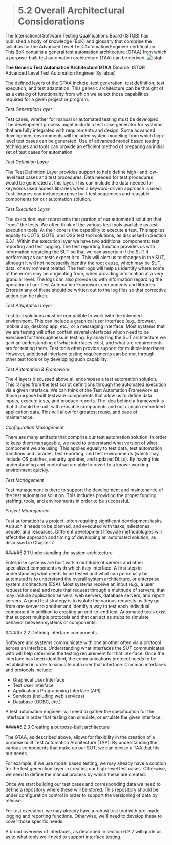 > # **5.2** Overall Architectural Considerations

The International Software Testing Qualifications Board (ISTQB) has published a body of knowledge (BoK) and glossary that comprise the syllabus for the Advanced 
Level Test Automation Engineer certification. This BoK contains a general test automation architecture (GTAA) from which a purpose-built test automation architecture 
(TAA) can be derived. 
![istqb](istqb.jpg)

**The Generic Test Automation Architecture GTAA** (Source: ISTQB Advanced Level Test Automation Engineer Syllabus)

The defined layers of the GTAA include: test generation, test definition, test execution, and test adaptation. This generic architecture can be thought of as a 
catalog of functionality from which we select those capabilities required for a given project or program. 

*Test Generation Layer*

Test cases, whether for manual or automated testing must be developed. The development process might include a test case generator for systems that are fully 
integrated with requirements and design. Some advanced development environments will included system modeling from which high-level test cases can be generated. 
Use of advanced model based testing techniques and tools can provide an efficient method of preparing an initial set of test cases for automation.

*Test Definition Layer*

The Test Definition Layer provides support to help define high- and low-level test cases and test procedures. Data needed for test procedures would be generated 
at this layer. This can include the data needed for keywords used access libraries when a keyword-driven approach is used. Test libraries can include purpose 
built test sequences and reusable components for our automation solution.

*Test Execution Layer*

The execution layer represents that portion of our automated solution that "runs" the tests. We often think of the various test tools available as test execution 
tools. At their core is the capability to execute a test. This applies equally to COTS, GOTS, and OSS test tool solutions, as discussed in Section 6.3.1. Within 
the execution layer we have two additional components: test reporting and test logging. The test reporting function provides us with information regarding the SUT 
so that we can ascertain if the SUT if performing as our tests expect it to. This will alert us to changes in the SUT, although it will not necessarily identify 
the root cause, which may be SUT, data, or environment related. The test logs will help us identify where some of the errors may be originating from, when providing 
information at a very granular level. The logs can also provide us with information regarding the operation of our Test Automation Framework components and libraries. 
Errors in any of these should be written out to the log files so that corrective action can be taken.

*Test Adaptation Layer*

Test tool solutions must be compatible to work with the intended environment. This can include a graphical user interface (e.g., browser, mobile app, desktop app, 
etc.) or a messaging interface. Most systems that we are testing will often contain several interfaces which need to be exercised for thoroughness in testing. By 
analyzing the SUT architecture we gain an understanding of what interfaces exist, and what are requirements are for testing them. Test tools often provide support 
for multiple interfaces. However, additional interface testing requirements can be met through other test tools or by developing such capability. 

*Test Automation & Framework*

The 4 layers discussed above all encompass a test automation solution. This ranges from the test script definitions through the automated execution via a given 
interface. We can think of the Test Automation Framework as those purpose built testware components that allow us to define data inputs, execute tests, and 
produce reports. The idea behind a framework is that it should be built with reusable components and not contain embedded application data. This will allow for 
greatest reuse, and ease of maintenance.

*Configuration Management*

There are many artifacts that comprise our test automation solution. In order to keep them manageable, we need to understand what version of what component we 
are using. This applies equally to test data, test automation functions and libraries, test reporting, and test environments (which may include OS patches, 
security updates, and updated DLLs). By having this understanding and control we are able to revert to a known working environment quickly.

*Test Management*

Test management is there to support the development and maintenance of the test automation solution. This includes providing the proper funding, staffing, 
tools, and environments in order to be successful. 

*Project Management*

Test automation is a project, often requiring significant development tasks. As such it needs to be planned, and executed with tasks, milestones, people, and 
resources. Different development lifecycle methodologies will affect the approach and timing of developing an automated solution, as discussed in Chapter 7. 

#####5.2.1 Understanding the system architecture

Enterprise systems are built with a multitude of servers and other specialized components with which they interface. A first step in understanding what needs 
to be tested and what can potentially be automated is to understand the overall system architecture, or enterprise system architecture (ESA). Most systems receive 
an input (e.g., a user request for data) and route that request through a multitude of servers, that may include application servers, web servers, database servers, 
and report servers. A good test strategy is to isolate the various requests as they go from one server to another and identify a way to test each individual 
component in addition to creating an end-to-end test. Automated tools exist that support multiple protocols and that can act as stubs to simulate behavior between 
systems or components. 

#####5.2.2 Defining interface components

Software and systems communicate with one another often via a protocol across an interface. Understanding what interfaces the SUT communicates with will help 
determine the testing requirement for that interface. Once the interface has been identified, the communications protocol needs to be established in order to 
simulate data over that interface. Common interfaces and protocols include:

-	Graphical User Interface
-	Text User Interface
-	Applications Programming Interface (API)
-	Services (including web services)
-	Database (ODBC, etc.)

A test automation engineer will need to gather the specification for the interface in order that testing can simulate, or emulate the given interface.

#####5.2.3 Creating a purpose-built architecture

The GTAA, as described above, allows for flexibility in the creation of a purpose built Test Automation Architecture (TAA). By understanding the various 
components that make up our SUT, we can devise a TAA that fits our needs.

For example, if we use model based testing, we may already have a solution for the test generation layer in creating our high-level test cases. 
Otherwise, we need to define the manual process by which these are created.

Once we start building our test cases and corresponding data we need to define a repository where these will be stored. This repository should be under 
configuration control in order to support the versioning of data by release.

For test execution, we may already have a robust test tool with pre-made logging and reporting functions. Otherwise, we'll need to develop these to cover those 
specific needs.

A broad overview of interfaces, as described in section 6.2.2 will guide us as to what tools we'll need to support interface testing.
